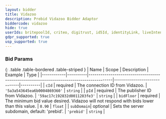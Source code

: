```yaml
---
layout: bidder
title: Vidazoo
description: Prebid Vidazoo Bidder Adaptor
biddercode: vidazoo
hide: true
userIds: britepoolId, criteo, digitrust, id5Id, identityLink, liveIntentId, netId, parrableId, pubCommonId, unifiedId
gdpr_supported: true
usp_supported: true
---
```


### Bid Params

{: .table .table-bordered .table-striped }
| Name       | Scope    | Description                                                                              | Example                      | Type     |
|------------|----------|------------------------------------------------------------------------------------------|------------------------------|----------|
| `cId`      | required | The connection ID from Vidazoo.                                                          | `'5a3a543645ea6b0004869360'` | `string` |
| `pId`      | required | The publisher ID from Vidazoo.                                                           | `'59ac17c192832d0011283fe3'` | `string` |
| `bidFloor` | required | The minimum bid value desired. Vidazoo will not respond with bids lower than this value. | `0.90`                       | `float`  |
| `subDomain`| optional | Sets the server subdomain, default: 'prebid'.                                            | `'prebid'`                     | `string` |
